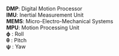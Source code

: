 **DMP**:  Digital Motion Processor  
**IMU**:  Inertial Measurement Unit  
**MEMS**: Micro-Electro-Mechanical Systems  
**MPU**:  Motion Processing Unit  
**ϕ** : Roll  
**θ**  : Pitch  
**ψ**  : Yaw  